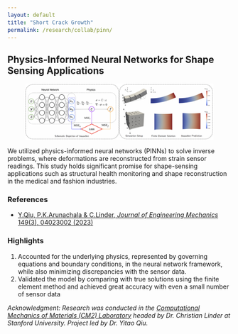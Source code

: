 ```yaml
---
layout: default
title: "Short Crack Growth"
permalink: /research/collab/pinn/
---
```

<section class="research-detail"> 

  <h2>Physics-Informed Neural Networks for Shape Sensing Applications</h2> 

  <figure class="rd-image"> <img src="/research/collab/pinn.png" alt="PINNs for shape sensing applications"> </figure> 

  <div class="rd-content"> <p> We utilized physics-informed neural networks (PINNs) to solve inverse problems, where deformations are reconstructed from strain sensor readings. This study holds significant promise for shape-sensing applications such as structural health monitoring and shape reconstruction in the medical and fashion industries. </p>

  <h3>References</h3>
  <ul class="rd-refs">
    <li><a href="https://ascelibrary.org/doi/abs/10.1061/JENMDT.EMENG-6901" target="_blank">Y.Qiu, P.K.Arunachala & C.Linder, <em>Journal of Engineering Mechanics</em> 149(3), 04023002 (2023)</a></li>
  </ul>

  <h3>Highlights</h3>
  <ol class="rd-highlights">
    <li>Accounted for the underlying physics, represented by governing equations and boundary conditions, in the neural network framework, while also minimizing discrepancies with the sensor data. </li>
    <li>Validated the model by comparing with true solutions using the finite element method and achieved great accuracy with even a small number of sensor data</li>
  </ol>

  <p class="rd-ack"><em>
    Acknowledgment: Research was conducted in the <a href="https://cm2.stanford.edu/" target="_blank">Computational Mechanics of Materials (CM2) Laboratory</a> headed by Dr. Christian Linder at Stanford University. Project led by Dr. Yitao Qiu.  
  </em></p>

  </div> 
</section>